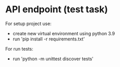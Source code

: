 # API endpoint (test task)

For setup project use:
* create new virtual environment using python 3.9
* run 'pip install -r requirements.txt' 

For run tests:
* run 'python -m unittest discover tests'
